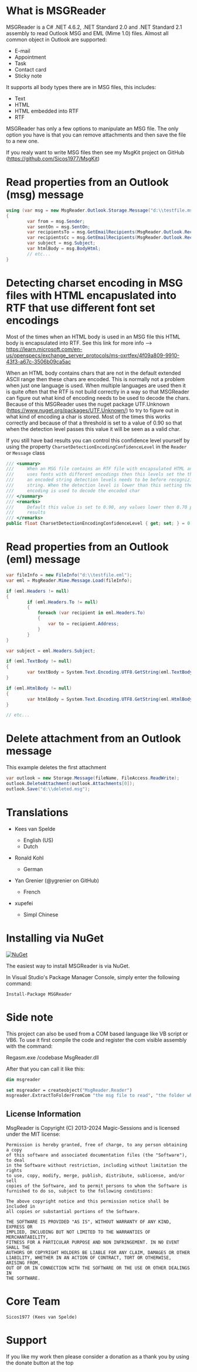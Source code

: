 What is MSGReader
=========

MSGReader is a C# .NET 4.6.2, .NET Standard 2.0 and .NET Standard 2.1 assembly to read Outlook MSG and EML (Mime 1.0) files. Almost all common object in Outlook are supported:

- E-mail
- Appointment
- Task
- Contact card
- Sticky note

It supports all body types there are in MSG files, this includes:

- Text
- HTML
- HTML embedded into RTF
- RTF

MSGReader has only a few options to manipulate an MSG file. The only option you have is that you can remove attachments and then save the file to a new one.

If you realy want to write MSG files then see my MsgKit project on GitHub (https://github.com/Sicos1977/MsgKit)

Read properties from an Outlook (msg) message
============
```c#
using (var msg = new MsgReader.Outlook.Storage.Message("d:\\testfile.msg"))
{
        var from = msg.Sender;
        var sentOn = msg.SentOn;
        var recipientsTo = msg.GetEmailRecipients(MsgReader.Outlook.RecipientType.To, false, false);
        var recipientsCc = msg.GetEmailRecipients(MsgReader.Outlook.RecipientType.Cc, false, false);
        var subject = msg.Subject;
        var htmlBody = msg.BodyHtml;
        // etc...
}
```

Detecting charset encoding in MSG files with HTML encapuslated into RTF that use different font set encodings
============

Most of the times when an HTML body is used in an MSG file this HTML body is encapsulated into RTF.
See this link for more info --> https://learn.microsoft.com/en-us/openspecs/exchange_server_protocols/ms-oxrtfex/4f09a809-9910-43f3-a67c-3506b09ca5ac

When an HTML body contains chars that are not in the default extended ASCII range then these chars are encoded. This is normally not a problem when just one language is used.
When multiple languages are used then it is quite often that the RTF is not build correctly in a way so that MSGReader can figure out what kind of encoding needs to be used to decode the chars. Because of this MSGReader uses the nuget package UTF.Unknown (https://www.nuget.org/packages/UTF.Unknown/) to try to figure out in what kind of encoding a char is stored. Most of the times this works correctly and because of that a threshold is set to a value of 0.90 so that when the detection level passes this value it will be seen as a valid char.

If you still have bad results you can control this confidence level yourself by using the property `CharsetDetectionEncodingConfidenceLevel` in the `Reader` or `Message` class


```c#
/// <summary>
///     When an MSG file contains an RTF file with encapsulated HTML and the RTF
///     uses fonts with different encodings then this levels set the threshold that
///     an encoded string detection levels needs to be before recognizing it as a valid
///     string. When the detection level is lower than this setting then the default RTF
///     encoding is used to decode the encoded char 
/// </summary>
/// <remarks>
///     Default this value is set to 0.90, any values lower then 0.70 probably give bad
///     results
/// </remarks>
public float CharsetDetectionEncodingConfidenceLevel { get; set; } = 0.90f;
```



Read properties from an Outlook (eml) message
============
```c#
var fileInfo = new FileInfo("d:\\testfile.eml");
var eml = MsgReader.Mime.Message.Load(fileInfo);

if (eml.Headers != null)
{
        if (eml.Headers.To != null)
        {
            foreach (var recipient in eml.Headers.To)
            {
                var to = recipient.Address;            
            }
        }
}

var subject = eml.Headers.Subject;

if (eml.TextBody != null)
{
        var textBody = System.Text.Encoding.UTF8.GetString(eml.TextBody.Body);
}

if (eml.HtmlBody != null)
{
        var htmlBody = System.Text.Encoding.UTF8.GetString(eml.HtmlBody.Body);
}

// etc...
```

Delete attachment from an Outlook message
============

This example deletes the first attachment

```c#
var outlook = new Storage.Message(fileName, FileAccess.ReadWrite);
outlook.DeleteAttachment(outlook.Attachments[0]);
outlook.Save("d:\\deleted.msg");
```

Translations
============

- Kees van Spelde
    - English (US)
    - Dutch

- Ronald Kohl
    - German

- Yan Grenier (@ygrenier on GitHub)
    - French

- xupefei
    - Simpl Chinese

Installing via NuGet
====================

[![NuGet](https://img.shields.io/nuget/v/MSGReader.svg?style=flat-square)](https://www.nuget.org/packages/MSGReader)

The easiest way to install MSGReader is via NuGet.

In Visual Studio's Package Manager Console, simply enter the following command:

    Install-Package MSGReader


Side note
=========

This project can also be used from a COM based language like VB script or VB6.
To use it first compile the code and register the com visible assembly with the command:

Regasm.exe /codebase MsgReader.dll

After that you can call it like this:

```vb
dim msgreader

set msgreader = createobject("MsgReader.Reader")
msgreader.ExtractToFolderFromCom "the msg file to read", "the folder where to place the extracted files"
```

## License Information

MsgReader is Copyright (C) 2013-2024 Magic-Sessions and is licensed under the MIT license:

    Permission is hereby granted, free of charge, to any person obtaining a copy
    of this software and associated documentation files (the "Software"), to deal
    in the Software without restriction, including without limitation the rights
    to use, copy, modify, merge, publish, distribute, sublicense, and/or sell
    copies of the Software, and to permit persons to whom the Software is
    furnished to do so, subject to the following conditions:

    The above copyright notice and this permission notice shall be included in
    all copies or substantial portions of the Software.

    THE SOFTWARE IS PROVIDED "AS IS", WITHOUT WARRANTY OF ANY KIND, EXPRESS OR
    IMPLIED, INCLUDING BUT NOT LIMITED TO THE WARRANTIES OF MERCHANTABILITY,
    FITNESS FOR A PARTICULAR PURPOSE AND NON INFRINGEMENT. IN NO EVENT SHALL THE
    AUTHORS OR COPYRIGHT HOLDERS BE LIABLE FOR ANY CLAIM, DAMAGES OR OTHER
    LIABILITY, WHETHER IN AN ACTION OF CONTRACT, TORT OR OTHERWISE, ARISING FROM,
    OUT OF OR IN CONNECTION WITH THE SOFTWARE OR THE USE OR OTHER DEALINGS IN
    THE SOFTWARE.

Core Team
=========
    Sicos1977 (Kees van Spelde)

Support
=======
If you like my work then please consider a donation as a thank you by using the donate button at the top

